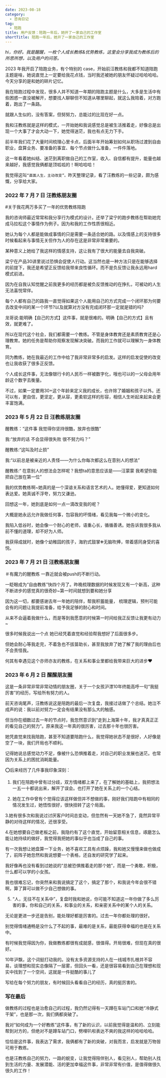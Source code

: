 ```yaml
---
date: 2023-08-18
category:
  - 咨询日记
tag:
  - 陪跑
title: 用户反馈：陪跑一年后，她开了一家自己的工作室
shortTitle: 陪跑一年后，她开了一家自己的工作室
---
```


*hi，你好。我是醒醒，一枚个人成长教练&优势教练，这里会分享我成为教练后的所思所想，以及用户的问答。*

2023 年我开启了陪跑业务，有个特别的 case，开始前汪教练和我都不知道陪跑主题是啥，她说直觉上一定要给我花点钱，当时我还被她的朋友怀疑过哈哈哈哈。今天分享的是和她的碎片记忆。

我在陪跑过程中发现，很多人并不知道一年期的陪跑主题是什么，大多是生活中有些困惑一直没被解开，想要找人聊聊但不知道从哪里聊起，就这么我陪着，对方跑着，跑出了一条路。

就跟人生似的，没有答案，但努努力，总能过的比现在好一点。

我和汪教练就是这样的模式，一开始她和我说感觉总是被生活推着走，好像总是出现一个大事了才会大动一下，她觉得迷茫，我也有点无力下手。

前半年我们花了大量时间梳理心里卡点，后面半年开始筹划如何从职场过渡到自由职业，盘算业务、要准备的事宜、每个节点做什么准备，一件件落地。

这一年看着她纠结、迷茫到离职做自己的工作室，收入、自信都有提升，能量也越来越好，我感觉我俩都是顶呱呱的！啊哈哈哈！

我觉得这叫`“直面人生，主动改变”。`昨天整理记录，看了汪教练的一些记录，颇为感慨，分享给大家。

### 2022 年 7 月 7 日 汪教练朋友圈

#关于我花两万多买了一年的优势教练陪跑

我的咨询师最近常常和我分享行为模式的设计。还举了梁宁的跑步教练在帮助她完成马拉松这个事情作为例子。因为和我的工作性质很相近。

她认为每个人都是能做成事情的只是需要一条适合她的路。以及情感上的支持很多时候看起来与事情无关但作为人的存在这是非常非常重要的。

某种意义上她给了我这样的情感支持，这让我有了很大的能量去自我突破。

梁宁在产品30讲里说过恐惧会促使人行动。这当然也是一种方法只是在能够选择的前提下，我还是希望正反馈给我带来良性循环。而不是负反馈让我永远用hard模式前进。

因为在自我认知觉醒之前我更多的经历都是被负反馈推动的在挣扎，可被动的人生无法喜悦常伴。

每个人都有自己的路我一直觉得如果这个人能用自己的方式完成一个闭环那为何要去改变中间的某一个环节?以及就算对方没有完成闭环那一定就是错的吗?

龙哥说:能明确【自己的方式】这件事，就是很难的。明确【自己的方式】且有效，就更难了。

所以在现代这个社会，我们都需要一个教练。不管是身体教育还是素质教育还是心理教育。她的任务是帮助你观察发现解决突破。而我的工作就可以理解为一身体教育。

同为教练，她在我最近的工作中给了我非常非常多的启发。这样的启发促使的改变也让我收获了很多正反馈。

个人成长这件事，无法像银行卡的人民币一样被数字化，哦也可以的一父母会用年龄这个数字去衡量。

不过，如果一定要用30+这个年龄来定义我的成长，也许除了婚姻和孩子以外。还可以有，更自信，更坚定，更从容，更柔软这样的形容，相信人生听起来起来会更丰富饱满。

### 2023 年 5 月 22 日 汪教练朋友圈

醒教练：“这件事 我觉得你坚持很酷，放弃也很酷”

我:“放弃的话 不会显得很失败 很不努力吗？”

醒教练:“这叫及时止损”

我:“以前总是被亲近的人责怪——为什么你每次都这么在意别人的想法”

醒教练:“ 在意别人的想法会怎样呢？我想ta的意思应该是——汪蒙蒙 我希望你能把自己放在第一位”

我的优势教练啊~她真的是一个深谙关系和语言艺术的人。她懂得爱，更知道如何表达爱。她真诚不浮夸，努力又谦逊。

回想这一年，她到底是如何一点一滴改变我的呢？ 

大概是她永远允许我做任何事，包容我的坏情绪，看见我每一个微小的变化。

我陷入低谷时，她会像一个耐心的老师，语重心长，循循善诱。她告诉我很多我从前不懂的道理，却不好为人师。

我获得成就时，她像个幼稚园的孩子，海豹式鼓掌➕无脑吹捧，带着感同身受的喜悦。

### 2023 年 7 月 21 日 汪教练朋友圈

＃有魔力的醒教练 一靠近就会被push的不断行动。

一眨眼成为“自由教练”快四个月了。昨晚梳理数据的时候发现又有一个新高，这种不断进步的感觉真的很奇妙~第一时间就想到要和她分享

因为这一切，都要感谢去年一年她的陪伴，帮我积蓄能量， 梳理逻辑，预判可能会有的问题让我提前准备，给予我足够的耐心和时间。

从来不会逼着我做什么，而是等到我愿意的时候第一时间给我正反馈让我更有动力~ 

很多时候我说出一个点 她已经凭着直觉和经验帮我想好了后面很多步。

但她会耐心等我走完，不着急也不拔苗助长，甚至我放弃了她了解了我的理由后也不会责怪我。

何其有幸遇见这个亦师亦友的教练，在关系和事业里都给我带来巨大的进步❤

### 2023 年 6 月 2 日 醒醒朋友圈

这是一条非常非常非常动情的朋友圈，关于一个女孩沪漂10年终能高呼一句“我挺厉害”的经历，写给所有努力的人。

前天咨询尾声，汪教练说这是陪跑的最后一次复盘，我接过话做了个总结。她泣不成声的说：我以前对努力一定会有结果没有那么大的触感。

但当你在细数过去一年的节点时，我忽然意识到“走到上海第十年，我才真真正正的看见自己的努力”。原来我这一年真的很厉害，过去那十年也很厉害。

她凭直觉来找我陪跑，甚至不知道要陪跑什么，我觉得她状态不是很好，人好像是空了一块，我们开局也不顺利。

记得她说总感觉动力不足，像被什么恐惧推着走，对自己的职业发展也迷茫。也常因为关系上的困扰消耗能量。

⭕️后来经历了几件事我印象深刻：

1. 我们在陪跑中曾有过分歧，双方情绪都上来了，在了解她的基础上，我把想法一五一十都说出来，解开了误会。也打开了她在关系上的一个心结。

2. 她在工作中曾有个觉得应该这样做但并不想做的事，刚好我们陪跑中有相同的情况发生过，她悟性很好，很快扭转了这个局面。

3.她有很多次和我说过讨厌客户时间总变动，但忽然有一天她不急了，竟然异常平静的对待这样的情况，还很享受。

4.在她想要自己做老板之前，我隐约有了这个直觉，开始留意相关信息，琢磨怎么能让她持续的做好，我觉得我把她的事似乎也当成了自己的事。

有一次我想让她盘算一下业务，她不喜欢工具有点烦躁，我和她又慢慢来做也做成了，前阵子她忽然和我说想要一个表格，还自发的研究学了起来。

我好像再也没有看到过她说的“总被恐惧推着走的那个她”，而是一个勇敢，积极，什么都可以学的小女孩。

我也很难忘记，你突然来和我说搞定了这个，搞定了那个，和我说今年会很不错啊，算了算可以做不少自己想做的事。

5. “人，无往不在关系中”，复盘时我和她说，你可能不知道这一年你做了多么厉害的事，你和自己的关系，和事业的关系，和亲密关系中的某个人的关系。

无论是更进一步还是告别，能处理好都是厉害的。过去一年你都处理的很好。

别觉得情绪通畅是没什么了不起的事，最难的是关系，最能获得幸福的也是在关系中。

有时候我觉得因为你，我做教练都很有成就感，很值得。开局很难，但现在真的很好。

10年沪飘，这个词挺打动我的。没有太多资源支持的人在一线城市扎根并不容易，谈理想和现实总像隔了一层雾，但回头一看，还是很容易看到自己在理想和现实中找到了一个空间，这就是一件挺酷的事儿了

写给在每个努力的朋友，有时候回头看看自己的经历，真的挺厉害的。

### 写在最后

做教练的过程也是治愈自己的过程，我仍然记得有一天蹲在车站门口和她“冷静式干架”，也是那一次，我们俩都突破了。

我对“如何成为一个好教练”这件事，有了新的认识，以前我觉得是温和的、立刻能帮到对方的，但绝对不是蹲车站门口，劈哩叭啦表达不爽的我这样的哈哈哈哈。

恰恰是这件事，我表达了需求，我俩都有了新的突破，对我而言，启发就是万物皆可用于教练。

也是汪教练自己的努力，一路的蜕变，让我觉得陪伴别人，看见别人，帮助别人找到生活的力量、发展潜能、活的更加幸福这件事，非常非常有价值，是值得做很久很久的工作！
